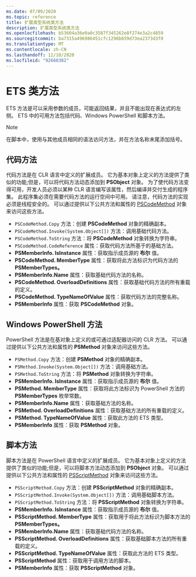 ```yaml
---
ms.date: 07/09/2020
ms.topic: reference
title: 扩展类型系统类方法
description: 扩展类型系统类方法
ms.openlocfilehash: b53604a36e0a0c3587f345262e8f274e3a2c4859
ms.sourcegitcommit: ba7315a496986451cfc1296b659d73ea2373d3f0
ms.translationtype: MT
ms.contentlocale: zh-CN
ms.lasthandoff: 12/10/2020
ms.locfileid: "92660382"
---
```

# <a name="ets-class-methods"></a>ETS 类方法

ETS 方法是可以采用参数的成员，可能返回结果，并且不能出现在表达式的左侧。 ETS 中的可用方法包括代码、Windows PowerShell 和脚本方法。

> [!NOTE]
> 在脚本中，使用与其他成员相同的语法访问方法，并在方法名称末尾添加括号。

## <a name="code-methods"></a>代码方法

代码方法是在 CLR 语言中定义的扩展成员。 它为基本对象上定义的方法提供了类似的功能;但是，可以将代码方法动态添加到 **PSObject** 对象。 为了使代码方法变得可用，开发人员必须以某种 CLR 语言编写该属性，然后编译并交付生成的程序集。 此程序集必须在需要代码方法的运行空间中可用。 请注意，代码方法的实现必须是线程安全的。 可以通过提供以下公共方法和属性的 [PSCodeMethod](/dotnet/api/system.management.automation.pscodemethod) 对象来访问这些方法。

- `PSCodeMethod.Copy` 方法：创建 **PSCodeMethod** 对象的精确副本。
- `PSCodeMethod.Invoke(System.Object[])` 方法：调用基础代码方法。
- `PSCodeMethod.ToString` 方法：将 **PSCodeMethod** 对象转换为字符串。
- `PSCodeMethod.CodeReference` 属性：获取代码方法所基于的基础方法。
- **PSMemberInfo. IsInstance** 属性：获取指示成员源的 **布尔** 值。
- **PSCodeMethod. MemberType** 属性：获取将此方法标识为代码方法的 **PSMemberTypes。**
- **PSMemberInfo.Name** 属性：获取基础代码方法的名称。
- **PSCodeMethod. OverloadDefinitions** 属性：获取基础代码方法的所有重载的定义。
- **PSCodeMethod. TypeNameOfValue** 属性：获取代码方法的完整名称。
- **PSMemberInfo** 属性：获取 **PSCodeMethod** 对象。

## <a name="windows-powershell-methods"></a>Windows PowerShell 方法

PowerShell 方法是在基对象上定义的或可通过适配器访问的 CLR 方法。 可以通过提供以下公共方法和属性的 **PSMethod** 对象来访问这些方法。

- `PSMethod.Copy` 方法：创建 **PSMethod** 对象的精确副本。
- `PSMethod.Invoke(System.Object[])` 方法：调用基础方法。
- `PSMethod.ToString` 方法：将 **PSMethod** 对象转换为字符串。
- **PSMemberInfo. IsInstance** 属性：获取指示成员源的 **布尔** 值。
- **PSMethod. MemberType** 属性：获取将此方法标识为 PowerShell 方法的 **PSMemberTypes** 枚举常数。
- **PSMemberInfo.Name** 属性：获取基础方法的名称。
- **PSMethod. OverloadDefinitions** 属性：获取基础方法的所有重载的定义。
- **PSMethod. TypeNameOfValue** 属性：获取此方法的 ETS 类型。
- **PSMemberInfo** 属性：获取 **PSMethod** 对象。

## <a name="script-methods"></a>脚本方法

脚本方法是在 PowerShell 语言中定义的扩展成员。 它为基本对象上定义的方法提供了类似的功能;但是，可以将脚本方法动态添加到 **PSObject** 对象。 可以通过提供以下公共方法和属性的 [PSScriptMethod](/dotnet/api/system.management.automation.psscriptmethod) 对象来访问这些方法。

- `PSScriptMethod.Copy` 方法：创建 **PSScriptMethod** 对象的精确副本。
- `PSScriptMethod.Invoke(System.Object[])` 方法：调用基础脚本方法。
- `PSScriptMethod.ToString` 方法：将 **PSScriptMethod** 对象转换为字符串。
- **PSMemberInfo. IsInstance** 属性：获取指示成员源的 **布尔** 值。
- **PSScriptMethod. MemberType** 属性：获取用于将此方法标识为脚本方法的 **PSMemberTypes。**
- **PSMemberInfo.Name** 属性：获取基础代码方法的名称。
- **PSScriptMethod. OverloadDefinitions** 属性：获取基础脚本方法的所有重载的定义。
- **PSScriptMethod. TypeNameOfValue** 属性：获取此方法的 ETS 类型。
- **PSScriptMethod** 属性：获取用于调用方法的脚本。
- **PSMemberInfo** 属性：获取 **PSScriptMethod** 对象。
